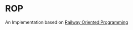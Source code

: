 # ROP

An Implementation based on [Railway Oriented Programming](https://fsharpforfunandprofit.com/rop/) 
